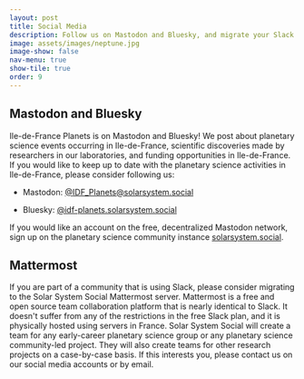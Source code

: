 ```yaml
---
layout: post
title: Social Media
description: Follow us on Mastodon and Bluesky, and migrate your Slack team to Mattermost
image: assets/images/neptune.jpg
image-show: false
nav-menu: true
show-tile: true
order: 9
---
```


## Mastodon and Bluesky

Ile-de-France Planets is on Mastodon and Bluesky! We post about planetary science events occurring in Ile-de-France, scientific discoveries made by researchers in our laboratories, and funding opportunities in Ile-de-France. If you would like to keep up to date with the planetary science activities in Ile-de-France, please consider following us:

* Mastodon: <a href="https://solarsystem.social/@IDF_Planets">@IDF_Planets@solarsystem.social</a>

* Bluesky: <a href="https://bsky.app/profile/idf-planets.solarsystem.social">@idf-planets.solarsystem.social</a>

 If you would like an account on the free, decentralized Mastodon network, sign up on the planetary science community instance <a href="https://solarsystem.social/">solarsystem.social</a>.

 ## Mattermost

 If you are part of a community that is using Slack, please consider migrating to the Solar System Social Mattermost server. Mattermost is a free and open source team collaboration platform that is nearly identical to Slack. It doesn't suffer from any of the restrictions in the free Slack plan, and it is physically hosted using servers in France. Solar System Social will create a team for any early-career planetary science group or any planetary science community-led project. They will also create teams for other research projects on a case-by-case basis. If this interests you, please contact us on our social media accounts or by email.

